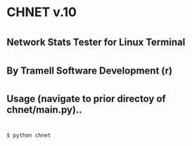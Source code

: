 # CHNET v.10
#
## Network Stats Tester for Linux Terminal
#
## By Tramell Software Development (r)
#
## Usage (navigate to prior directoy of chnet/__main__.py)..
#
	$ python chnet	
#
